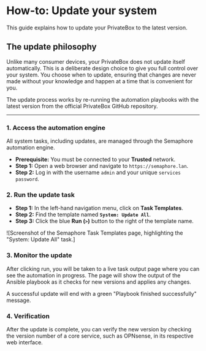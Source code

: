 # How-to: Update your system

This guide explains how to update your PrivateBox to the latest version.

## The update philosophy

Unlike many consumer devices, your PrivateBox does not update itself automatically. This is a deliberate design choice to give you full control over your system. You choose when to update, ensuring that changes are never made without your knowledge and happen at a time that is convenient for you.

The update process works by re-running the automation playbooks with the latest version from the official PrivateBox GitHub repository.

---

### 1. Access the automation engine

All system tasks, including updates, are managed through the Semaphore automation engine.

- **Prerequisite:** You must be connected to your **Trusted** network.
- **Step 1:** Open a web browser and navigate to `https://semaphore.lan`.
- **Step 2:** Log in with the username `admin` and your unique `services password`.

### 2. Run the update task

- **Step 1:** In the left-hand navigation menu, click on **Task Templates**.
- **Step 2:** Find the template named **`System: Update All`**.
- **Step 3:** Click the blue **Run (`>`)** button to the right of the template name.

![Screenshot of the Semaphore Task Templates page, highlighting the "System: Update All" task.]

### 3. Monitor the update

After clicking run, you will be taken to a live task output page where you can see the automation in progress. The page will show the output of the Ansible playbook as it checks for new versions and applies any changes.

A successful update will end with a green "Playbook finished successfully" message.

### 4. Verification

After the update is complete, you can verify the new version by checking the version number of a core service, such as OPNsense, in its respective web interface.
